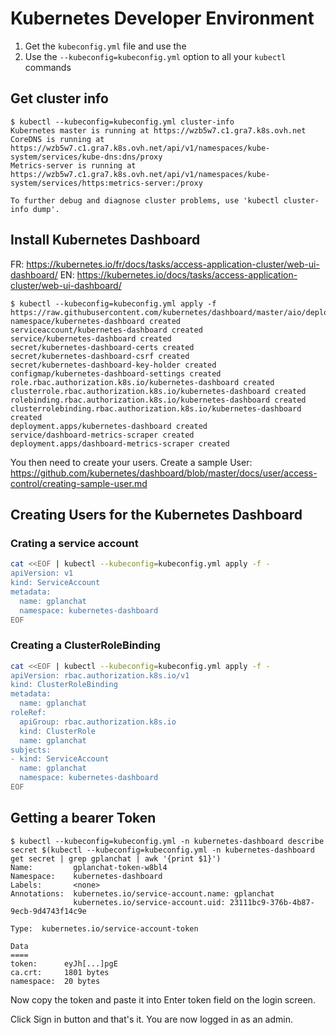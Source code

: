 Kubernetes Developer Environment
===

1. Get the `kubeconfig.yml` file and use the
2. Use the `--kubeconfig=kubeconfig.yml` option to all your `kubectl` commands

Get cluster info
---

```
$ kubectl --kubeconfig=kubeconfig.yml cluster-info
Kubernetes master is running at https://wzb5w7.c1.gra7.k8s.ovh.net
CoreDNS is running at https://wzb5w7.c1.gra7.k8s.ovh.net/api/v1/namespaces/kube-system/services/kube-dns:dns/proxy
Metrics-server is running at https://wzb5w7.c1.gra7.k8s.ovh.net/api/v1/namespaces/kube-system/services/https:metrics-server:/proxy

To further debug and diagnose cluster problems, use 'kubectl cluster-info dump'.
```

Install Kubernetes Dashboard
---

FR: https://kubernetes.io/fr/docs/tasks/access-application-cluster/web-ui-dashboard/
EN: https://kubernetes.io/docs/tasks/access-application-cluster/web-ui-dashboard/

```
$ kubectl --kubeconfig=kubeconfig.yml apply -f https://raw.githubusercontent.com/kubernetes/dashboard/master/aio/deploy/recommended.yaml
namespace/kubernetes-dashboard created
serviceaccount/kubernetes-dashboard created
service/kubernetes-dashboard created
secret/kubernetes-dashboard-certs created
secret/kubernetes-dashboard-csrf created
secret/kubernetes-dashboard-key-holder created
configmap/kubernetes-dashboard-settings created
role.rbac.authorization.k8s.io/kubernetes-dashboard created
clusterrole.rbac.authorization.k8s.io/kubernetes-dashboard created
rolebinding.rbac.authorization.k8s.io/kubernetes-dashboard created
clusterrolebinding.rbac.authorization.k8s.io/kubernetes-dashboard created
deployment.apps/kubernetes-dashboard created
service/dashboard-metrics-scraper created
deployment.apps/dashboard-metrics-scraper created
```

You then need to create your users.
Create a sample User: https://github.com/kubernetes/dashboard/blob/master/docs/user/access-control/creating-sample-user.md

Creating Users for the Kubernetes Dashboard
---

### Crating a service account

```bash
cat <<EOF | kubectl --kubeconfig=kubeconfig.yml apply -f -
apiVersion: v1
kind: ServiceAccount
metadata:
  name: gplanchat
  namespace: kubernetes-dashboard
EOF
```

### Creating a ClusterRoleBinding

```bash
cat <<EOF | kubectl --kubeconfig=kubeconfig.yml apply -f -
apiVersion: rbac.authorization.k8s.io/v1
kind: ClusterRoleBinding
metadata:
  name: gplanchat
roleRef:
  apiGroup: rbac.authorization.k8s.io
  kind: ClusterRole
  name: gplanchat
subjects:
- kind: ServiceAccount
  name: gplanchat
  namespace: kubernetes-dashboard
EOF
```

Getting a bearer Token
---

```
$ kubectl --kubeconfig=kubeconfig.yml -n kubernetes-dashboard describe secret $(kubectl --kubeconfig=kubeconfig.yml -n kubernetes-dashboard get secret | grep gplanchat | awk '{print $1}')
Name:         gplanchat-token-w8bl4
Namespace:    kubernetes-dashboard
Labels:       <none>
Annotations:  kubernetes.io/service-account.name: gplanchat
              kubernetes.io/service-account.uid: 23111bc9-376b-4b87-9ecb-9d4743f14c9e

Type:  kubernetes.io/service-account-token

Data
====
token:      eyJh[...]pgE
ca.crt:     1801 bytes
namespace:  20 bytes
```

Now copy the token and paste it into Enter token field on the login screen.



Click Sign in button and that's it. You are now logged in as an admin.
